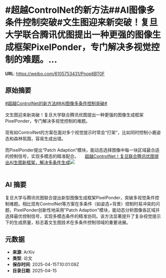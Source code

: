 # #超越ControlNet的新方法##AI图像多条件控制突破#文生图迎来新突破！复旦大学联合腾讯优图提出一种更强的图像生成框架PixelPonder，专门解决多视觉控制的难题。...

**URL**: https://weibo.com/6105753431/Pnop6BT0F

## 原始摘要

<a href="https://m.weibo.cn/search?containerid=231522type%3D1%26t%3D10%26q%3D%23%E8%B6%85%E8%B6%8AControlNet%E7%9A%84%E6%96%B0%E6%96%B9%E6%B3%95%23&amp;extparam=%23%E8%B6%85%E8%B6%8AControlNet%E7%9A%84%E6%96%B0%E6%96%B9%E6%B3%95%23" data-hide=""><span class="surl-text">#超越ControlNet的新方法#</span></a><a href="https://m.weibo.cn/search?containerid=231522type%3D1%26t%3D10%26q%3D%23AI%E5%9B%BE%E5%83%8F%E5%A4%9A%E6%9D%A1%E4%BB%B6%E6%8E%A7%E5%88%B6%E7%AA%81%E7%A0%B4%23&amp;extparam=%23AI%E5%9B%BE%E5%83%8F%E5%A4%9A%E6%9D%A1%E4%BB%B6%E6%8E%A7%E5%88%B6%E7%AA%81%E7%A0%B4%23" data-hide=""><span class="surl-text">#AI图像多条件控制突破#</span></a><br><br>文生图迎来新突破！复旦大学联合腾讯优图提出一种更强的图像生成框架PixelPonder，专门解决多视觉控制的难题。<br><br>现有如ControlNet的方案在面对多个视觉提示时常会“打架”，比如同时控制小鹿姿态和森林氛围，容易生成出错。<br><br>而PixelPonder提出“Patch Adaption”模块，能动态选择图像中每一块区域最合适的控制信号，实现多模态的精准配合。 <a href="https://weibo.com/ttarticle/p/show?id=2309405155753572041034" data-hide=""><span class="url-icon"><img style="width: 1rem;height: 1rem" src="https://h5.sinaimg.cn/upload/2015/09/25/3/timeline_card_small_article_default.png" referrerpolicy="no-referrer"></span><span class="surl-text">超越ControlNet！复旦联合腾讯优图提出AI生图新框架，解决多条件生成</span></a><img style="" src="https://tvax3.sinaimg.cn/large/006Fd7o3gy1i0hkfad4ilj30rs0fmq7a.jpg" referrerpolicy="no-referrer"><br><br>

## AI 摘要

复旦大学与腾讯优图联合提出新型图像生成框架PixelPonder，突破多视觉条件控制难题。相比现有ControlNet等方案在多条件（如姿态+背景）控制时易冲突的问题，PixelPonder创新性地采用"Patch Adaption"模块，能动态分析图像各区域并选择最优控制信号，实现多模态条件的精准协同。该方法显著提升了复杂视觉提示下的生成质量，标志着文生图技术在多条件控制领域的重要进展。

## 元数据

- **来源**: ArXiv
- **类型**: 论文
- **保存时间**: 2025-04-15T10:01:09Z
- **目录日期**: 2025-04-15
